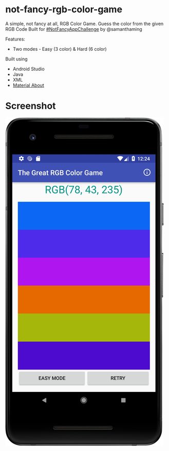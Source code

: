 # not-fancy-rgb-color-game
A simple, not fancy at all, RGB Color Game. Guess the color from the given RGB Code
Built for [#NotFancyAppChallenge](https://github.com/samanthaming/awesome-notfancyappchallenge) by @samanthaming

Features:
- Two modes - Easy (3 color) & Hard (6 color)

Built using
- Android Studio
- Java
- XML
- [Material About](https://github.com/jrvansuita/MaterialAbout)


# Screenshot

[![Screenshot](screenshot.png)](#)
